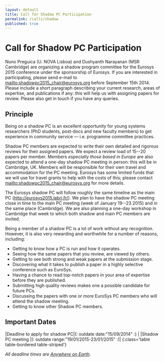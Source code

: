 ```yaml
---
layout: default
title: Call for Shadow PC Participation
permalink: /calls/shadow
published: true
---
```


# Call for Shadow PC Participation

Nuno Preguica (U. NOVA Lisboa) and Dushyanth Narayanan (MSR Cambridge) are organizing a shadow program committee for the Eurosys 2015 conference under the sponsorship of Eurosys. If you are interested in participating, please send e-mail to <mailto:shadowpc2015_chair@eurosys.org> before September 15th 2014. Please include a short paragraph describing your current research, areas of expertise, and publications if any: this will help us with assigning papers for review. Please also get in touch if you have any queries.

## Principle

Being on a shadow PC is an excellent opportunity for young systems researchers (PhD students, post-docs and new faculty members) to get experience in community service — i.e. programme committee practices.

Shadow PC members are expected to write their own detailed and rigorous reviews for their assigned papers. We expect a review load of 15--20 papers per member. Members *especially those based in Europe* are also expected to attend a one-day shadow PC meeting in person: this will be in Cambridge, UK. Members will be responsible for their own travel and accommodation for the PC meeting. Eurosys has some limited funds that we will use for travel grants to help with the costs of this; please contact <mailto:shadowpc2015_chair@eurosys.org> for more details.

The Eurosys shadow PC will follow roughly the same timeline as the main PC (<http://eurosys2015.labri.fr/>).  We plan to have the shadow PC meeting close in time to the main PC meeting (week of January 19--23 2015) and in the same place (Cambridge). We are also planning a one-day workshop in Cambridge that week to which both shadow and main PC members are invited.

Being a member of a shadow PC is a lot of work without any recognition. However, it is also very rewarding and worthwhile for a number of reasons, including:

* Getting to know how a PC is run and how it operates.
* Seeing how the same papers that you review, are viewed by others.
* Getting to see both strong and weak papers at the submission stage.
* Discovering what it takes to publish a paper in a highly selective conference such as EuroSys.
* Having a chance to read top-notch papers in your area of expertise before they are published.
* Submitting high quality reviews makes one a possible candidate for future PCs.
* Discussing the papers with one or more EuroSys PC members who will attend the shadow meeting.
* Getting to know other Shadow PC members.

## Important Dates

|Deadline to apply for shadow PC|(: outdate date:"15/09/2014" :)						|
|Shadow PC meeting							|(: outdate range:"19/01/2015-23/01/2015" :)|
{:class='table table-bordered table-striped'}

*All deadline times are [Anywhere on Earth](http://www.worldtimezone.com/time/wtzresult.php?CiID=42242)*.
